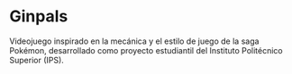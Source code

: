 # Ginpals
Videojuego inspirado en la mecánica y el estilo de juego de la saga Pokémon, desarrollado como proyecto estudiantil del Instituto Politécnico Superior (IPS). 
